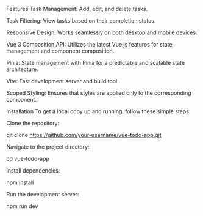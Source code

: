 Features
Task Management: Add, edit, and delete tasks.

Task Filtering: View tasks based on their completion status.

Responsive Design: Works seamlessly on both desktop and mobile devices.

Vue 3 Composition API: Utilizes the latest Vue.js features for state management and component composition.

Pinia: State management with Pinia for a predictable and scalable state architecture.

Vite: Fast development server and build tool.

Scoped Styling: Ensures that styles are applied only to the corresponding component.


Installation
To get a local copy up and running, follow these simple steps:

Clone the repository:

git clone https://github.com/your-username/vue-todo-app.git

Navigate to the project directory:

cd vue-todo-app

Install dependencies:

npm install

Run the development server:

npm run dev
